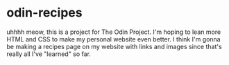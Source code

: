 # odin-recipes
uhhhh meow, this is a project for The Odin Project. I'm hoping to lean more HTML and CSS to make my personal website even better. I think I'm gonna be making a recipes page on my website with links and images since that's really all I've "learned" so far. 